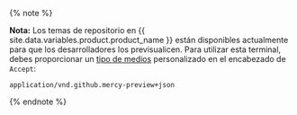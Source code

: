 {% note %}

**Nota:** Los temas de repositorio en {{ site.data.variables.product.product_name }} están disponibles actualmente para que los desarrolladores los previsualicen. Para utilizar esta terminal, debes proporcionar un [tipo de medios](/v3/media) personalizado en el encabezado de `Accept`:

```
application/vnd.github.mercy-preview+json
```

{% endnote %}
